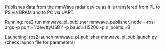 Publishes data from the mmWave radar device as it is transfered from PL to PS via BRAM and to PC via UART.

Running:
ros2 run mmwave_pl_publisher mmwave_publisher_node --ros-args -p port:='/dev/ttyUSB1' -p baud:=115200 -p n_points:=8

Launching:
ros2 launch mmwave_pl_publisher mmwave_pl_pub.launch.py (check launch file for parameters)
